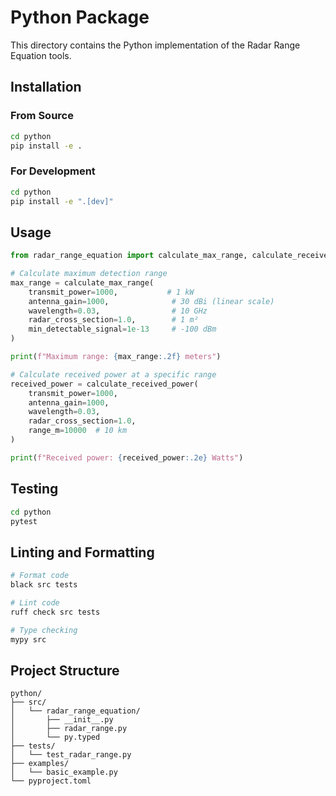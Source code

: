 # Python Package

This directory contains the Python implementation of the Radar Range Equation tools.

## Installation

### From Source

```bash
cd python
pip install -e .
```

### For Development

```bash
cd python
pip install -e ".[dev]"
```

## Usage

```python
from radar_range_equation import calculate_max_range, calculate_received_power

# Calculate maximum detection range
max_range = calculate_max_range(
    transmit_power=1000,           # 1 kW
    antenna_gain=1000,              # 30 dBi (linear scale)
    wavelength=0.03,                # 10 GHz
    radar_cross_section=1.0,        # 1 m²
    min_detectable_signal=1e-13     # -100 dBm
)

print(f"Maximum range: {max_range:.2f} meters")

# Calculate received power at a specific range
received_power = calculate_received_power(
    transmit_power=1000,
    antenna_gain=1000,
    wavelength=0.03,
    radar_cross_section=1.0,
    range_m=10000  # 10 km
)

print(f"Received power: {received_power:.2e} Watts")
```

## Testing

```bash
cd python
pytest
```

## Linting and Formatting

```bash
# Format code
black src tests

# Lint code
ruff check src tests

# Type checking
mypy src
```

## Project Structure

```
python/
├── src/
│   └── radar_range_equation/
│       ├── __init__.py
│       ├── radar_range.py
│       └── py.typed
├── tests/
│   └── test_radar_range.py
├── examples/
│   └── basic_example.py
└── pyproject.toml
```
